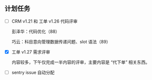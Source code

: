 ## 计划任务

- [ ] CRM v1.21 和 工单 v1.26 代码评审

  彭泽华：代码优化（88）

  巧云：科目意向管理数据传递问题、slot 语法（89）

- [x] 工单 v1.27 需求评审

  内容较多，下午仅完成一半内容的评审，主要内容是 “代下单” 相关东西。

- [ ] sentry issue 自动分配
